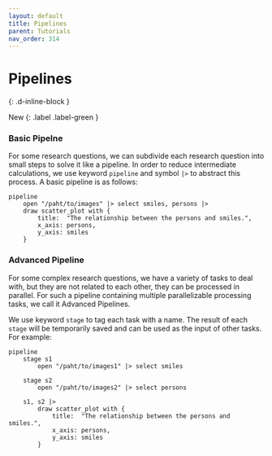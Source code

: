 ```yaml
---
layout: default
title: Pipelines
parent: Tutorials
nav_order: 314
---
```


# Pipelines
{: .d-inline-block }

New
{: .label .label-green }


### Basic Pipelne

For some research questions, we can subdivide each research question into small steps to solve it like a pipeline. In order to reduce intermediate calculations, we use keyword `pipeline` and symbol `|>` to abstract this process. A basic pipeline is as follows:

```
pipeline
    open "/paht/to/images" |> select smiles, persons |>
    draw scatter_plot with { 
        title:  "The relationship between the persons and smiles.",
        x_axis: persons,
        y_axis: smiles
    }
```

### Advanced Pipeline

For some complex research questions, we have a variety of tasks to deal with, but they are not related to each other, they can be processed in parallel. For such a pipeline containing multiple parallelizable processing tasks, we call it Advanced Pipelines. 

We use keyword `stage` to tag each task with a name. The result of each `stage` will be temporarily saved and can be used as the input of other tasks. For example:

```
pipeline
    stage s1
        open "/paht/to/images1" |> select smiles

    stage s2
        open "/paht/to/images2" |> select persons
    
    s1, s2 |>
        draw scatter_plot with { 
            title:  "The relationship between the persons and smiles.",
            x_axis: persons,
            y_axis: smiles
        }
```